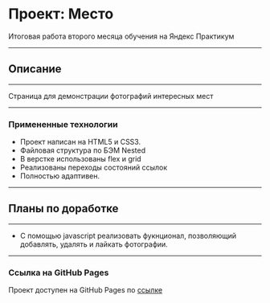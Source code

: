 # Проект: Место
Итоговая работа второго месяца обучения на Яндекс Практикум

---
## Описание
----

Страница для демонстрации фотографий интересных мест

---
  ### Примененные технологии

* Проект написан на HTML5 и CSS3.
* Файловая структура по БЭМ Nested
* В верстке использованы flex и grid
* Реализованы переходы состояний ссылок
* Полностью адаптивен.

---
## Планы по доработке

---

- С помощью javascript реализовать фукнционал, позволяющий добавлять, удалять и лайкать фотографии.

---
### Ссылка на GitHub Pages

Проект доступен на GitHub Pages по [ссылке](https://sobolefff.github.io/mesto-project/ "Проект: Место")